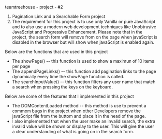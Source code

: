 teamtreehouse - project - #2
1. Pagination Link and a Searchable Form project
2. The requirement for this project is to use only Vanilla or pure JavaScript
   and to also use a modern web development techniques like Unobtrusive JavaScript 
   and Progressive Enhancement. Please note that in the project, the search form will remove from on 
   the page when javaScript is disabled in the browser but will show when javaScript is enabled again.
 
 Below are the functions that are used in this project
 * The showPage() -- this function is used to show a maximun of 10 items per page
 * The appendPageLinks() -- this function add pagination links to the page dynamically
   every time the showPage function is called.
 * The searchInputValue() -- this function filters any user name that match a search when pressing the keys on the keyboard.
 
Below are some of the features that I implemented in this project
 * The DOMContentLoaded method -- this method is use to prevent a commom bugs in the project when 
   other Developers remove the javaScript file from the buttom and place it in the head of the page.
 * I also implemented that when the user make an invalid search, the extra invalid value will be 
   shown or display to the user. This will give the user a clear understanding of what is going on in the 
   search form.
